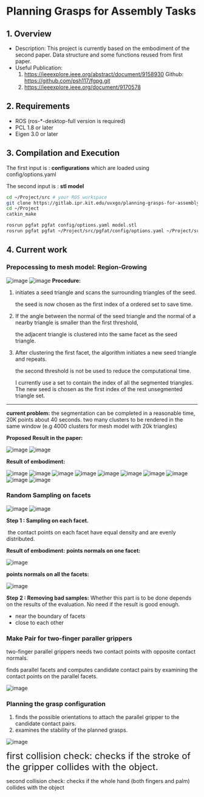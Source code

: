 Planning Grasps for Assembly Tasks
====




## 1. Overview
   - Description: This project is currently based on the embodiment of the second paper. Data structure and some functions reused from first paper. 
   - Useful Publication:
     1.  https://ieeexplore.ieee.org/abstract/document/9158930     Github: https://github.com/psh117/fgpg.git
     2.  https://ieeexplore.ieee.org/document/9170578      

## 2. Requirements
   - ROS (ros-*-desktop-full version is required)
   - PCL 1.8 or later
   - Eigen 3.0 or later

## 3. Compilation and Execution

The first input is : **configurations** which are loaded using config/options.yaml

The second input is : **stl model** 

```sh
cd ~/Project/src # your ROS workspace
git clone https://gitlab.ipr.kit.edu/uvxgo/planning-grasps-for-assembly-task.git
cd ~/Project
catkin_make

rosrun pgfat pgfat config/options.yaml model.stl  
rosrun pgfat pgfat ~/Project/src/pgfat/config/options.yaml ~/Project/src/pgfat/meshes/Motor_part/Lager.stl
```

## 4. Current work

### Prepocessing to mesh model: Region-Growing
![image](images/paper_Images/Pre1.png)
![image](images/paper_Images/Pre2.png)
**Procedure:**

1. initiates a seed triangle and scans the surrounding triangles of the seed.  

   the seed is now chosen as the first index of a ordered set to save time.

2. If the angle between the normal of the seed triangle and the normal of a nearby triangle is smaller than the first threshold,

   the adjacent triangle is clustered into the same facet as the seed triangle. 

3. After clustering the first facet, the algorithm initiates a new seed triangle and repeats. 

   the second threshold is not be used to reduce the computational time.

   I currently use a set to contain the index of all the segmented triangles. The new seed is chosen as the first index of the rest unsegmented triangle set.

------

**current problem:** 
the segmentation can be completed in a reasonable time, 20K points about 40 seconds.
two many clusters to be rendered in the same window (e.g 4000 clusters for mesh model with 20k triangles) 

**Proposed Result in the paper:**

![image](images/paper_Images/pre3.png)
![image](images/paper_Images/pre4.png)

**Result of embodiment:**

![image](images/seg_Results/seg_Aufsatz.png)
![image](images/seg_Results/seg_Deckel.png)
![image](images/seg_Results/seg_Gehaeuse.png)
![image](images/seg_Results/seg_Getriebegehaeuse.png)
![image](images/seg_Results/seg_Gewindeschnecke.png)
![image](images/seg_Results/seg_Lager.png)
![image](images/seg_Results/seg_M4_screw.png)
![image](images/seg_Results/seg_Spule_einfach.png)
![image](images/seg_Results/seg_Stift.png)
![image](images/seg_Results/seg_Zahnrad.png)


### Random Sampling on facets
![image](images/paper_Images/sammple1.png)
![image](images/paper_Images/sample2.jpg)

**Step 1 : Sampling on each facet.** 

​	the contact points on each facet have equal density and are evenly distributed.

**Result of embodiment:**
**points normals on one facet:**

![image](images/sampling_effect_visualization/sampling_effect2.png)

**points normals on all the facets:**

![image](images/sampling_effect_visualization/sampling_effect1.png)

**Step 2 : Removing bad samples:** 
Whether this part is to be done depends on the results of the evaluation. No need if the result is good enough.
   - near the boundary of facets
   - close to each other
   
### Make Pair for two-finger paraller grippers
two-finger parallel grippers needs two contact points with opposite contact normals.

finds parallel facets and computes candidate contact pairs by examining the contact points on the parallel facets.

![image](images/paper_Images/makepair.png)

### Planning the grasp configuration

1. finds the possible orientations to attach the parallel gripper to the candidate contact pairs. 
2. examines the stability of the planned grasps.

![image](images/paper_Images/algorithm.png)

<font size="5">first collision check:  checks if the stroke of the gripper collides with the object.</font><br />

second collision check:  checks if the whole hand (both fingers and palm) collides with the object




